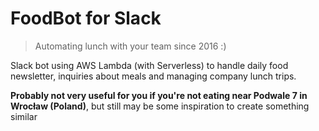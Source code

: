 # FoodBot for Slack

> Automating lunch with your team since 2016 :)

Slack bot using AWS Lambda (with Serverless) to handle daily food newsletter, inquiries about meals and managing company lunch trips. 

**Probably not very useful for you if you're not eating near Podwale 7 in Wrocław (Poland)**, but still may be some inspiration to create something similar
